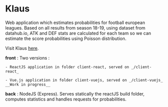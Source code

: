 # Klaus

Web application which estimates probabilities for football european leagues.
Based on all results from season 18-19, using dataset from datahub.io, ATK and DEF stats are calculated for each team so we can estimate the score probabilities using Poisson distribution.

Visit Klaus [here](http://51.38.68.118).


__front__ : Two versions : 

    - ReactJS application in folder client-react, served on _/client-react_
    
    - Vue.js application in folder client-vuejs, served on _/client-vuejs_ __Work in progress__

__back__ : NodeJS (Express). Serves statically the reactJS build folder, computes statistics and handles requests for probabilities.

